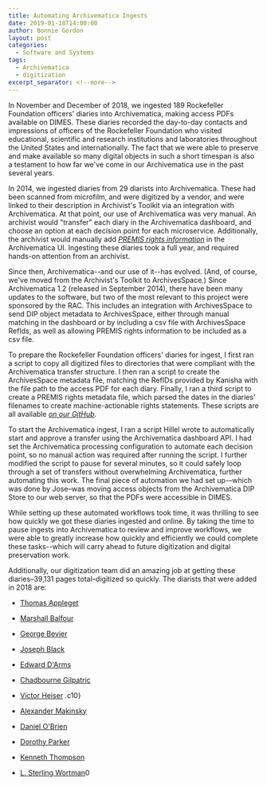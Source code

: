 ```yaml
---
title: Automating Archivematica Ingests
date: 2019-01-18T14:00:00
author: Bonnie Gordon
layout: post
categories:
  - Software and Systems
tags:
  - Archivematica
  - digitization
excerpt_separator: <!--more-->
---
```


In November and December of 2018, we ingested 189 Rockefeller Foundation officers' diaries into Archivematica, making access PDFs available on DIMES. These diaries recorded the day-to-day contacts and impressions of officers of the Rockefeller Foundation who visited educational, scientific and research institutions and laboratories throughout the United States and internationally. The fact that we were able to preserve and make available so many digital objects in such a short timespan is also a testament to how far we've come in our Archivematica use in the past several years.

<!--more-->

In 2014, we ingested diaries from 29 diarists into Archivematica. These had been scanned from microfilm, and were digitized by a vendor, and were linked to their description in Archivist's Toolkit via an integration with Archivematica. At that point, our use of Archivematica was very manual. An archivist would "transfer" each diary in the Archivematica dashboard, and choose an option at each decision point for each microservice. Additionally, the archivist would manually add [*PREMIS rights information*](http://docs.rockarch.org/premis-rights-guidelines/) in the Archivematica UI. Ingesting these diaries took a full year, and required hands-on attention from an archivist.

Since then, Archivematica--and our use of it--has evolved. (And, of course, we've moved from the Archivist's Toolkit to ArchivesSpace.)
Since Archivematica 1.2 (released in September 2014), there have been many updates to the software, but two of the most relevant to this project were sponsored by the RAC. This includes an integration with ArchivesSpace to send DIP object metadata to ArchivesSpace, either through manual matching in the dashboard or by including a csv file with ArchivesSpace RefIds, as well as allowing PREMIS rights information to be included as a csv file.

To prepare the Rockefeller Foundation officers' diaries for ingest, I first ran a script to copy all digitized files to directories that were compliant with the Archivematica transfer structure. I then ran a script to create the ArchivesSpace metadata file, matching the RefIDs provided by Kanisha with the file path to the access PDF for each diary. Finally, I ran a third script to create a PREMIS rights metadata file, which parsed the dates in the diaries' filenames to create machine-actionable rights statements. These scripts are all available [*on our GitHub*](https://github.com/RockefellerArchiveCenter/scripts/tree/master/archivematica).

To start the Archivematica ingest, I ran a script Hillel wrote to automatically start and approve a transfer using the Archivematica dashboard API. I had set the Archivematica processing configuration to automate each decision point, so no manual action was required after running the script. I further modified the script to pause for several minutes, so it could safely loop through a set of transfers without overwhelming Archivematica, further automating this work. The final piece of automation we had set up-–which was done by Jose–was moving access objects from the Archivematica DIP Store to our web server, so that the PDFs were accessible in DIMES.

While setting up these automated workflows took time, it was thrilling to see how quickly we got these diaries ingested and online. By taking the time to pause ingests into Archivematica to review and improve workflows, we were able to greatly increase how quickly and efficiently we could complete these tasks--which will carry ahead to future digitization and digital preservation work.

Additionally, our digitization team did an amazing job at getting these diaries–39,131 pages total–digitized so quickly. The diarists that were added in 2018 are:

-   [Thomas Appleget](https://www.google.com/url?q=http://dimes.rockarch.org/xtf/view?docId%3Dead/FA391/FA391.xml;chunk.id%3D5ffc402076654b58944d36038d452a39;brand%3Ddefault%26doc.view%3Ddao&sa=D&ust=1547839187154000)
    
-   [Marshall Balfour](https://www.google.com/url?q=http://dimes.rockarch.org/xtf/view?docId%3Dead/FA391/FA391.xml;chunk.id%3D63443620c2e241b885be5af2c9819675;brand%3Ddefault%26doc.view%3Ddao&sa=D&ust=1547839187154000)
    
-   [George Bevier](https://www.google.com/url?q=http://dimes.rockarch.org/xtf/view?docId%3Dead/FA391/FA391.xml;chunk.id%3Da6378681f46741fea53644c3b8b61c44;brand%3Ddefault%26doc.view%3Ddao&sa=D&ust=1547839187154000)
    
-   [Joseph Black](https://www.google.com/url?q=http://dimes.rockarch.org/xtf/view?docId%3Dead/FA391/FA391.xml;chunk.id%3D676f6e79d4e5401d99452654656ba965;brand%3Ddefault%26doc.view%3Ddao&sa=D&ust=1547839187155000)
    
-   [Edward D'Arms](https://www.google.com/url?q=http://dimes.rockarch.org/xtf/view?docId%3Dead/FA391/FA391.xml;chunk.id%3Dfe6d29bf513d4450bafea0b2abfd49b5;brand%3Ddefault%26doc.view%3Ddao&sa=D&ust=1547839187155000)
    
-   [Chadbourne Gilpatric](https://www.google.com/url?q=http://dimes.rockarch.org/xtf/view?docId%3Dead/FA392/FA392.xml;chunk.id%3De48349b049944e0c9a89b91806687bd4;brand%3Ddefault%26doc.view%3Ddao&sa=D&ust=1547839187155000)
    
-   [Victor Heiser](https://www.google.com/url?q=http://dimes.rockarch.org/xtf/view?docId%3Dead/FA392/FA392.xml;chunk.id%3Dacbfcd7b833f4124b6bd400e62c457dd;brand%3Ddefault%26doc.view%3Ddao&sa=D&ust=1547839187156000)
    .c10}
	
-   [Alexander Makinsky](https://www.google.com/url?q=http://dimes.rockarch.org/xtf/view?docId%3Dead/FA393/FA393.xml;chunk.id%3D6679542e85d143fab17526a89aa00a95;brand%3Ddefault%26doc.view%3Ddao&sa=D&ust=1547839187156000)
    
-   [Daniel O'Brien](https://www.google.com/url?q=http://dimes.rockarch.org/xtf/view?docId%3Dead/FA393/FA393.xml;chunk.id%3Db7762b9f837f4205b88c0b8c56a6a84f;brand%3Ddefault%26doc.view%3Ddao&sa=D&ust=1547839187156000)
    
-   [Dorothy Parker](https://www.google.com/url?q=http://dimes.rockarch.org/xtf/view?docId%3Dead/FA393/FA393.xml;chunk.id%3D42a2f8654fb547168c2b5854b584434b;brand%3Ddefault%26doc.view%3Ddao&sa=D&ust=1547839187156000)
    
-   [Kenneth Thompson](https://www.google.com/url?q=http://dimes.rockarch.org/xtf/view?docId%3Dead/FA394/FA394.xml;chunk.id%3Dd8fcb937811f4494a52cd8788ca22af9;brand%3Ddefault%26doc.view%3Ddao&sa=D&ust=1547839187157000)
    
-   [L. Sterling Wortman](https://www.google.com/url?q=http://dimes.rockarch.org/xtf/view?docId%3Dead/FA394/FA394.xml;chunk.id%3Da6cd6525e360441aaf17e2489a5aaee6;brand%3Ddefault%26doc.view%3Ddao&sa=D&ust=1547839187157000)0
    




